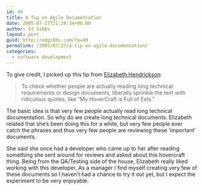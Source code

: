 ```yaml
---
id: 49
title: A Tip on Agile Documentation
date: 2005-07-27T21:29:34+00:00
author: Ed Gibbs
layout: post
guid: http://edgibbs.com/?p=49
permalink: /2005/07/27/a-tip-on-agile-documentation/
categories:
  - software development
---
```

To give credit, I picked up this tip from [Elizabeth Hendrickson](http://www.qualitytree.com/):

> To check whether people are actually reading long technical requirements or design documents, liberally sprinkle the text with ridiculous quotes, like &#8220;My HoverCraft is Full of Eels.&#8221;

The basic idea is that very few people actually read long technical documentation. So why do we create long technical documents. Elizabeth related that she&#8217;s been doing this for a while, but very few people ever catch the phrases and thus very few people are reviewing these &#8216;important&#8217; documents.

She said she once had a developer who came up to her after reading something she sent around for reviews and asked about this hovercraft thing. Being from the QA/Testing side of the house, Elizabeth really liked working with this developer. As a manager I find myself creating very few of these documents so I haven&#8217;t had a chance to try it out yet, but I expect the experiment to be very enjoyable.